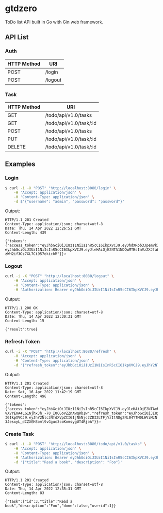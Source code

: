 # gtdzero

ToDo list API built in Go with Gin web framework.

## API List

### Auth

| HTTP Method | URI     |
| ----------- | ------- |
| POST        | /login  |
| POST        | /logout |

### Task

| HTTP Method | URI                     |
| ----------- | ----------------------- |
| GET         | /todo/api/v1.0/tasks    |
| GET         | /todo/api/v1.0/task/:id |
| POST        | /todo/api/v1.0/tasks    |
| PUT         | /todo/api/v1.0/task/:id |
| DELETE      | /todo/api/v1.0/task/:id |

## Examples

### Login

```bash
$ curl -i -X "POST" "http://localhost:8080/login" \
	-H 'Accept: application/json' \
	-H 'Content-Type: application/json' \
	-d $'{"username": "admin", "password": "password"}'
```

Output:

```
HTTP/1.1 201 Created
Content-Type: application/json; charset=utf-8
Date: Thu, 14 Apr 2022 12:26:51 GMT
Content-Length: 439

{"tokens":{"access_token":"eyJhbGciOiJIUzI1NiIsInR5cCI6IkpXVCJ9.eyJhdXRob3JpemVkIjp0cnVlLCJleHAiOjE2NDk5NDAxMTEsInVzZXJfaWQiOjEsInV1aWQiOiJiY2IwZjY4ZS03ZjQwLTQ3ZmYtYTM3OS0wZmRlOGEzNDBkNzUifQ.biW4Iz1JKrPdHdmLxoR5Z2VXsbFY9GyvuGXCDJuvRqo","refresh_token":"
eyJhbGciOiJIUzI1NiIsInR5cCI6IkpXVCJ9.eyJleHAiOjE2NTA1NDQwMTEsInVzZXJfaWQiOjEsInV1aWQiOiIyY2UzZTlkYS1kZGE5LTQ3OTMtYTE1Ni04ZjMwMzM5ZWQxM2UifQ.pP6RPF3g8NJvmc6ihm-zWH2if3Oz7XL7Ci957ekicbM"}}⏎
```

### Logout

```bash
curl -i -X "POST" "http://localhost:8080/logout" \
	-H 'Accept: application/json' \
	-H 'Content-Type: application/json' \
	-H 'Authorization: Bearer eyJhbGciOiJIUzI1NiIsInR5cCI6IkpXVCJ9.eyJhdXRob3JpemVkIjp0cnVlLCJleHAiOjE2NDk5NDAxMTEsInVzZXJfaWQiOjEsInV1aWQiOiJiY2IwZjY4ZS03ZjQwLTQ3ZmYtYTM3OS0wZmRlOGEzNDBkNzUifQ.biW4Iz1JKrPdHdmLxoR5Z2VXsbFY9GyvuGXCDJuvRqo'
```

Output:

```
HTTP/1.1 200 OK
Content-Type: application/json; charset=utf-8
Date: Thu, 14 Apr 2022 12:30:31 GMT
Content-Length: 15

{"result":true}
```

### Refresh Token

```bash
curl -i -X "POST" "http://localhost:8080/refresh" \
	-H 'Accept: application/json' \
	-H 'Content-Type: application/json' \
	-d '{"refresh_token":"eyJhbGciOiJIUzI1NiIsInR5cCI6IkpXVCJ9.eyJhY2Nlc3NfdXVpZCI6IjgyOTJhOWUwLTAzNjItNDA5My1iZGRkLTk5N2YwM2I5MzljZCIsImV4cCI6MTY1MDcxNDAxOSwicmVmcmVzaF91dWlkIjoiNjdiOTM1MGEtNWQ3Yi01ZjJiLThhMDItZmM0MjgxMzkxZmZjIiwidXNlcl9pZCI6MX0.LW4xBvlFIvL6AIASSyiy6zEW8Mqu-wOf95M7gDcYo2o"}'
```

Output:

```
HTTP/1.1 201 Created
Content-Type: application/json; charset=utf-8
Date: Sat, 16 Apr 2022 11:42:19 GMT
Content-Length: 496

{"tokens":{"access_token":"eyJhbGciOiJIUzI1NiIsInR5cCI6IkpXVCJ9.eyJleHAiOjE2NTAxMTAyMzksInVzZXJfaWQiOjEsInV1aWQiOiIzYTY3NmQyNi0xY2MyLTQ4NjYtOGEzNC1lYjMzZWI1NGM0MjAifQ.3oRD-vXVrEnA4LG1NjhxJh_-70_I0CGoVZZnAwqRb1w","refresh_token":"eyJhbGciOiJIUzI1NiIsInR5cC
I6IkpXVCJ9.eyJhY2Nlc3NfdXVpZCI6IjNhNjc2ZDI2LTFjYzItNDg2Ni04YTM0LWViMzNlYjU0YzQyMCIsImV4cCI6MTY1MDcxNDEzOSwicmVmcmVzaF91dWlkIjoiZTc2NjUyMmItMWVmYy01NzY3LWJlODktMWE1NjE0OTJjNjJlIiwidXNlcl9pZCI6MX0.96-3JesxyL_dCZXEH8oml9vGguc3coKomsygUT4RjbA"}}⏎
```

### Create Task

```bash
$ curl -i -X "POST" "http://localhost:8080/todo/api/v1.0/tasks" \
	-H 'Accept: application/json' \
	-H 'Content-Type: application/json' \
	-H 'Authorization: Bearer eyJhbGciOiJIUzI1NiIsInR5cCI6IkpXVCJ9.eyJhdXRob3JpemVkIjp0cnVlLCJleHAiOjE2NDk5NDAxMTEsInVzZXJfaWQiOjEsInV1aWQiOiJiY2IwZjY4ZS03ZjQwLTQ3ZmYtYTM3OS0wZmRlOGEzNDBkNzUifQ.biW4Iz1JKrPdHdmLxoR5Z2VXsbFY9GyvuGXCDJuvRqo' \
	-d '{"title":"Read a book", "description": "Foo"}'
```

Output:

```
HTTP/1.1 201 Created
Content-Type: application/json; charset=utf-8
Date: Thu, 14 Apr 2022 12:35:31 GMT
Content-Length: 83

{"task":{"id":3,"title":"Read a book","description":"Foo","done":false,"userid":1}}
```
